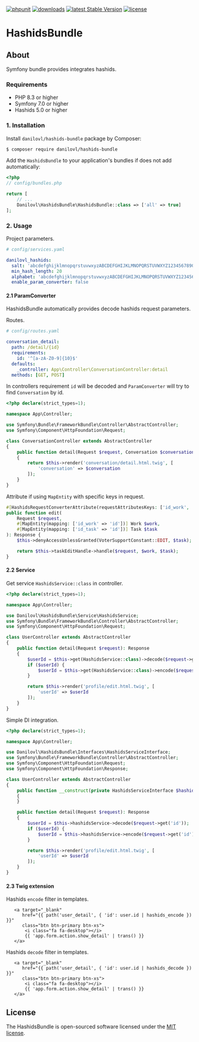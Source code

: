 [![phpunit](https://github.com/danilovl/hashids-bundle/actions/workflows/phpunit.yml/badge.svg)](https://github.com/danilovl/hashids-bundle/actions/workflows/phpunit.yml)
[![downloads](https://img.shields.io/packagist/dt/danilovl/hashids-bundle)](https://packagist.org/packages/danilovl/hashids-bundle)
[![latest Stable Version](https://img.shields.io/packagist/v/danilovl/hashids-bundle)](https://packagist.org/packages/danilovl/hashids-bundle)
[![license](https://img.shields.io/packagist/l/danilovl/hashids-bundle)](https://packagist.org/packages/danilovl/hashids-bundle)

# HashidsBundle #

## About ##

Symfony bundle provides integrates hashids.

### Requirements

* PHP 8.3 or higher
* Symfony 7.0 or higher
* Hashids 5.0 or higher

### 1. Installation

Install `danilovl/hashids-bundle` package by Composer:

``` bash
$ composer require danilovl/hashids-bundle
```

Add the `HashidsBundle` to your application's bundles if does not add automatically:

``` php
<?php
// config/bundles.php

return [
    // ...
    Danilovl\HashidsBundle\HashidsBundle::class => ['all' => true]
];
```

### 2. Usage

Project parameters.

```yaml
# config/services.yaml

danilovl_hashids:
  salt: 'abcdefghijklmnopqrstuvwxyzABCDEFGHIJKLMNOPQRSTUVWXYZ1234567890'
  min_hash_length: 20
  alphabet: 'abcdefghijklmnopqrstuvwxyzABCDEFGHIJKLMNOPQRSTUVWXYZ1234567890'
  enable_param_converter: false 
```


#### 2.1 ParamConverter

HashidsBundle automatically provides decode hashids request parameters.

Routes.

```yaml
# config/routes.yaml

conversation_detail:
  path: /detail/{id}
  requirements:
    id: '^[a-zA-Z0-9]{10}$'
  defaults:
    _controller: App\Controller\ConversationController:detail
  methods: [GET, POST]
```

In controllers requirement `id` will be decoded and `ParamConverter` will try to find `Conversation` by id.

```php
<?php declare(strict_types=1);

namespace App\Controller;

use Symfony\Bundle\FrameworkBundle\Controller\AbstractController;
use Symfony\Component\HttpFoundation\Request;

class ConversationController extends AbstractController
{
    public function detail(Request $request, Conversation $conversation): Response
    {
        return $this->render('conversation/detail.html.twig', [
            'conversation' => $conversation
        ]);
    }
}
```

Attribute if using `MapEntity` with specific keys in request.

```php
#[HashidsRequestConverterAttribute(requestAttributesKeys: ['id_work', 'id_task'])]
public function edit(
    Request $request,
    #[MapEntity(mapping: ['id_work' => 'id'])] Work $work,
    #[MapEntity(mapping: ['id_task' => 'id'])] Task $task
): Response {
    $this->denyAccessUnlessGranted(VoterSupportConstant::EDIT, $task);

    return $this->taskEditHandle->handle($request, $work, $task);
}
```

#### 2.2 Service

Get service `HashidsService::class` in controller.

```php
<?php declare(strict_types=1);

namespace App\Controller;

use Danilovl\HashidsBundle\Service\HashidsService;
use Symfony\Bundle\FrameworkBundle\Controller\AbstractController;
use Symfony\Component\HttpFoundation\Request;

class UserController extends AbstractController
{
    public function detail(Request $request): Response
    {
        $userId = $this->get(HashidsService::class)->decode($request->get('id'));
        if ($userId) {
            $userId = $this->get(HashidsService::class)->encode($request->get('id'));
        }

        return $this->render('profile/edit.html.twig', [
            'userId' => $userId
        ]);
    }
}
```

Simple DI integration.

```php
<?php declare(strict_types=1);

namespace App\Controller;

use Danilovl\HashidsBundle\Interfaces\HashidsServiceInterface;
use Symfony\Bundle\FrameworkBundle\Controller\AbstractController;
use Symfony\Component\HttpFoundation\Request;
use Symfony\Component\HttpFoundation\Response;

class UserController extends AbstractController
{
    public function __construct(private HashidsServiceInterface $hashidsService)
    {
    }

    public function detail(Request $request): Response
    {
        $userId = $this->hashidsService->decode($request->get('id'));
        if ($userId) {
            $userId = $this->hashidsService->encode($request->get('id'));
        }

        return $this->render('profile/edit.html.twig', [
            'userId' => $userId
        ]);
    }
}
```

#### 2.3 Twig extension

Hashids `encode` filter in templates.

```twig
   <a target="_blank"
      href="{{ path('user_detail', { 'id': user.id | hashids_encode }) }}"
      class="btn btn-primary btn-xs">
       <i class="fa fa-desktop"></i>
       {{ 'app.form.action.show_detail' | trans() }}
   </a>
```

Hashids `decode` filter in templates.

```twig
   <a target="_blank"
      href="{{ path('user_detail', { 'id': user.id | hashids_decode }) }}"
      class="btn btn-primary btn-xs">
       <i class="fa fa-desktop"></i>
       {{ 'app.form.action.show_detail' | trans() }}
   </a>
```

## License

The HashidsBundle is open-sourced software licensed under the [MIT license](https://opensource.org/licenses/MIT).
